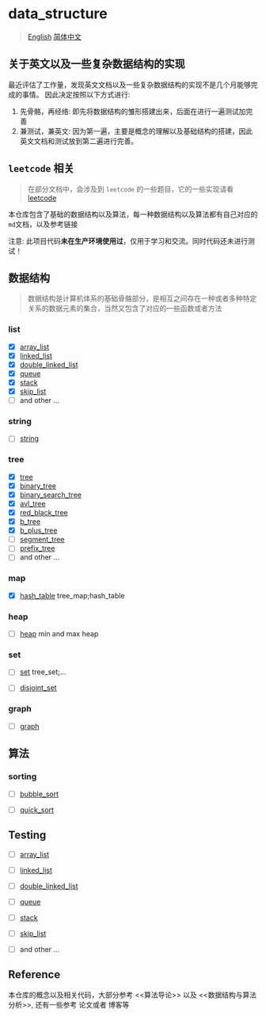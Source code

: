 # data_structure 
> [English](./readme_en.md) [简体中文](./readme.md)

## 关于英文以及一些复杂数据结构的实现

最近评估了工作量，发现英文文档以及一些复杂数据结构的实现不是几个月能够完成的事情。
因此决定按照以下方式进行:

1. 先骨骼，再经络: 即先将数据结构的雏形搭建出来，后面在进行一遍测试加完善
2. 兼测试，兼英文: 因为第一遍，主要是概念的理解以及基础结构的搭建，因此英文文档和测试放到第二遍进行完善。

## `leetcode` 相关
> 在部分文档中，会涉及到 `leetcode` 的一些题目，它的一些实现请看 
> [leetcode](https://github.com/hsjfans/leetcode)

本仓库包含了基础的数据结构以及算法，每一种数据结构以及算法都有自己对应的`md`文档，以及参考链接

注意: 此项目代码**未在生产环境使用过**，仅用于学习和交流。同时代码还未进行测试！

## 数据结构
> 数据结构是计算机体系的基础骨骼部分，是相互之间存在一种或者多种特定关系的数据元素的集合，当然又包含了对应的一些函数或者方法

### list 
- [x] [array_list](./docs/array_list.md)
- [x] [linked_list](./docs/linked_list.md)
- [x] [double_linked_list](./docs/double_linked_list.md)
- [x] [queue](./docs/queue.md)
- [x] [stack](./docs/stack.md)
- [x] [skip_list](./docs/skip_list.md)
- [ ] and other ...
 
### string
- [ ] [string](./docs/string.md)

### tree
- [x] [tree](./docs/tree.md)
- [x] [binary_tree](./docs/binary_tree.md)
- [x] [binary_search_tree](./docs/binary_search_tree.md)
- [x] [avl_tree](./docs/avl_tree.md)
- [x] [red_black_tree](./docs/red_black_tree.md)
- [x] [b_tree](./docs/b_tree.md)
- [x] [b_plus_tree](./docs/b_plus_tree.md)
- [ ] [segment_tree](./docs/segment_tree.md)
- [ ] [prefix_tree](./docs/prefix_tree.md)
- [ ]  and other ...
  
### map
- [x] [hash_table](./docs/hash_table.md) tree_map;hash_table 

### heap
- [ ] [heap](./docs/heap.md) min and max heap

### set
- [ ] [set](./docs/set.md) tree_set;...
- [ ] [disjoint_set](./docs/disjoint_set.md)


### graph
- [ ] [graph](./docs/graph.md)


## 算法

### sorting

- [ ] [bubble_sort](./docs/bubble_sort.md)
- [ ] [quick_sort](./docs/quick_sort.md)
  


## Testing

- [ ] [array_list](./test/array_list_test.c) 
- [ ] [linked_list](./test/linked_list_test.c)
- [ ] [double_linked_list](./test/double_linked_list.c)
- [ ] [queue](./test/queue.c)
- [ ] [stack](./test/stack.c)
- [ ] [skip_list](./test/skip_list.c)
- [ ] and other ...


## Reference

本仓库的概念以及相关代码，大部分参考 <<算法导论>> 以及 <<数据结构与算法分析>>, 
还有一些参考 论文或者 博客等
